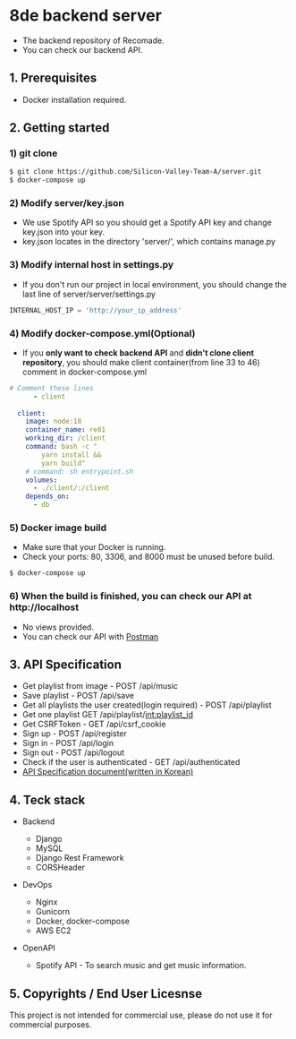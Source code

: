 # 8de backend server
* The backend repository of Recomade.
* You can check our backend API.


## 1. Prerequisites
* Docker installation required.


## 2. Getting started
### 1) git clone
```sh
$ git clone https://github.com/Silicon-Valley-Team-A/server.git
$ docker-compose up
```

### 2) Modify server/key.json
 * We use Spotify API so you should get a Spotify API key and change key.json into your key.
 * key.json locates in the directory 'server/', which contains manage.py

### 3) Modify internal host in settings.py
 * If you don't run our project in local environment, you should change the last line of server/server/settings.py
```python
INTERNAL_HOST_IP = 'http://your_ip_address'
```
### 4) Modify docker-compose.yml(Optional)
 * If you **only want to check backend API** and **didn't clone client repository**, you should make client container(from line 33 to 46) comment in docker-compose.yml
```yml
# Comment these lines
      - client
      
  client:
    image: node:18
    container_name: re01
    working_dir: /client
    command: bash -c "
        yarn install &&
        yarn build"
    # command: sh entrypoint.sh
    volumes:
      - ./client/:/client
    depends_on:
      - db
```

### 5) Docker image build
 * Make sure that your Docker is running.
 * Check your ports: 80, 3306, and 8000 must be unused before build.
```sh
$ docker-compose up
```

### 6) When the build is finished, you can check our API at http://localhost
 * No views provided.
 * You can check our API with [Postman](https://web.postman.co/)
 
 
## 3. API Specification
 * Get playlist from image - POST /api/music
 * Save playlist - POST /api/save
 * Get all playlists the user created(login required) - POST /api/playlist
 * Get one playlist GET /api/playlist/<int:playlist_id>
 * Get CSRFToken - GET /api/csrf_cookie
 * Sign up - POST /api/register
 * Sign in - POST /api/login
 * Sign out - POST /api/logout
 * Check if the user is authenticated - GET /api/authenticated
 * [API Specification document(written in Korean)](https://guiltless-canary-64b.notion.site/API-117910e92050409e907e4dd768a1a072)


## 4. Teck stack
* Backend
  * Django
  * MySQL
  * Django Rest Framework
  * CORSHeader

* DevOps
  * Nginx
  * Gunicorn
  * Docker, docker-compose
  * AWS EC2
  
* OpenAPI
  * Spotify API - To search music and get music information.


## 5. Copyrights / End User Licesnse
This project is not intended for commercial use, please do not use it for commercial purposes.
